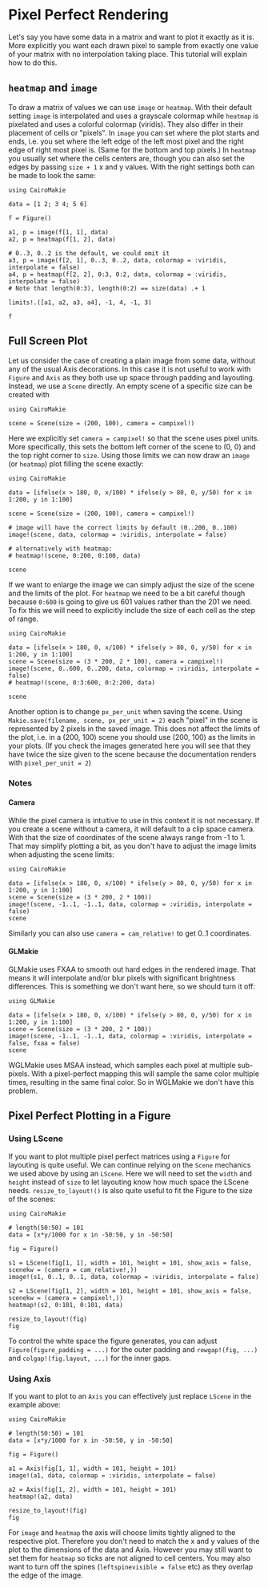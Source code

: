 # Pixel Perfect Rendering

Let's say you have some data in a matrix and want to plot it exactly as it is.
More explicitly you want each drawn pixel to sample from exactly one value of your matrix with no interpolation taking place.
This tutorial will explain how to do this.

## `heatmap` and `image`

To draw a matrix of values we can use `image` or `heatmap`.
With their default setting `image` is interpolated and uses a grayscale colormap while `heatmap` is pixelated and uses a colorful colormap (viridis).
They also differ in their placement of cells or "pixels".
In `image` you can set where the plot starts and ends, i.e. you set where the left edge of the left most pixel and the right edge of right most pixel is.
(Same for the bottom and top pixels.)
In `heatmap` you usually set where the cells centers are, though you can also set the edges by passing `size + 1` x and y values.
With the right settings both can be made to look the same:

```@figure
using CairoMakie

data = [1 2; 3 4; 5 6]

f = Figure()

a1, p = image(f[1, 1], data)
a2, p = heatmap(f[1, 2], data)

# 0..3, 0..2 is the default, we could omit it
a3, p = image(f[2, 1], 0..3, 0..2, data, colormap = :viridis, interpolate = false)
a4, p = heatmap(f[2, 2], 0:3, 0:2, data, colormap = :viridis, interpolate = false)
# Note that length(0:3), length(0:2) == size(data) .+ 1

limits!.([a1, a2, a3, a4], -1, 4, -1, 3)

f
```

## Full Screen Plot

Let us consider the case of creating a plain image from some data, without any of the usual Axis decorations.
In this case it is not useful to work with `Figure` and `Axis` as they both use up space through padding and layouting.
Instead, we use a `Scene` directly. An empty scene of a specific size can be created with

```@figure
using CairoMakie

scene = Scene(size = (200, 100), camera = campixel!)
```

Here we explicitly set `camera = campixel!` so that the scene uses pixel units.
More specifically, this sets the bottom left corner of the scene to (0, 0) and the top right corner to `size`.
Using those limits we can now draw an `image` (or `heatmap`) plot filling the scene exactly:

```@figure
using CairoMakie

data = [ifelse(x > 180, 0, x/100) * ifelse(y > 80, 0, y/50) for x in 1:200, y in 1:100]

scene = Scene(size = (200, 100), camera = campixel!)

# image will have the correct limits by default (0..200, 0..100)
image!(scene, data, colormap = :viridis, interpolate = false)

# alternatively with heatmap:
# heatmap!(scene, 0:200, 0:100, data)

scene
```

If we want to enlarge the image we can simply adjust the size of the scene and the limits of the plot.
For `heatmap` we need to be a bit careful though because `0:600` is going to give us 601 values rather than
the 201 we need.
To fix this we will need to explicitly include the size of each cell as the step of range.

```@figure
using CairoMakie

data = [ifelse(x > 180, 0, x/100) * ifelse(y > 80, 0, y/50) for x in 1:200, y in 1:100]
scene = Scene(size = (3 * 200, 2 * 100), camera = campixel!)
image!(scene, 0..600, 0..200, data, colormap = :viridis, interpolate = false)
# heatmap!(scene, 0:3:600, 0:2:200, data)

scene
```

Another option is to change `px_per_unit` when saving the scene.
Using `Makie.save(filename, scene, px_per_unit = 2)` each "pixel" in the scene is represented by 2 pixels in the saved image.
This does not affect the limits of the plot, i.e. in a (200, 100) scene you should use (200, 100) as the limits in your plots.
(If you check the images generated here you will see that they have twice the size given to the scene because the documentation renders with `pixel_per_unit = 2`)

### Notes

#### Camera

While the pixel camera is intuitive to use in this context it is not necessary.
If you create a scene without a camera, it will default to a clip space camera.
With that the size of coordinates of the scene always range from -1 to 1.
That may simplify plotting a bit, as you don't have to adjust the image limits when adjusting the scene limits:

```@figure
using CairoMakie

data = [ifelse(x > 180, 0, x/100) * ifelse(y > 80, 0, y/50) for x in 1:200, y in 1:100]
scene = Scene(size = (3 * 200, 2 * 100))
image!(scene, -1..1, -1..1, data, colormap = :viridis, interpolate = false)
scene
```

Similarly you can also use `camera = cam_relative!` to get 0..1 coordinates.

#### GLMakie

GLMakie uses FXAA to smooth out hard edges in the rendered image.
That means it will interpolate and/or blur pixels with significant brightness differences.
This is something we don't want here, so we should turn it off:

```@figure backend=GLMakie
using GLMakie

data = [ifelse(x > 180, 0, x/100) * ifelse(y > 80, 0, y/50) for x in 1:200, y in 1:100]
scene = Scene(size = (3 * 200, 2 * 100))
image!(scene, -1..1, -1..1, data, colormap = :viridis, interpolate = false, fxaa = false)
scene
```

WGLMakie uses MSAA instead, which samples each pixel at multiple sub-pixels.
With a pixel-perfect mapping this will sample the same color multiple times, resulting in the same final color.
So in WGLMakie we don't have this problem.

## Pixel Perfect Plotting in a Figure

### Using LScene

If you want to plot multiple pixel perfect matrices using a `Figure` for layouting is quite useful.
We can continue relying on the `Scene` mechanics we used above by using an `LScene`.
Here we will need to set the `width` and `height` instead of `size` to let layouting know how much space the LScene needs.
`resize_to_layout!()` is also quite useful to fit the Figure to the size of the scenes:

```@figure
using CairoMakie

# length(50:50) = 101
data = [x*y/1000 for x in -50:50, y in -50:50]

fig = Figure()

s1 = LScene(fig[1, 1], width = 101, height = 101, show_axis = false, scenekw = (camera = cam_relative!,))
image!(s1, 0..1, 0..1, data, colormap = :viridis, interpolate = false)

s2 = LScene(fig[1, 2], width = 101, height = 101, show_axis = false, scenekw = (camera = campixel!,))
heatmap!(s2, 0:101, 0:101, data)

resize_to_layout!(fig)
fig
```

To control the white space the figure generates, you can adjust `Figure(figure_padding = ...)` for the outer padding and `rowgap!(fig, ...)` and `colgap!(fig.layout, ...)` for the inner gaps.

### Using Axis

If you want to plot to an `Axis` you can effectively just replace `LScene` in the example above:

```@figure
using CairoMakie

# length(50:50) = 101
data = [x*y/1000 for x in -50:50, y in -50:50]

fig = Figure()

a1 = Axis(fig[1, 1], width = 101, height = 101)
image!(a1, data, colormap = :viridis, interpolate = false)

a2 = Axis(fig[1, 2], width = 101, height = 101)
heatmap!(a2, data)

resize_to_layout!(fig)
fig
```

For `image` and `heatmap` the axis will choose limits tightly aligned to the respective plot.
Therefore you don't need to match the x and y values of the plot to the dimensions of the data and Axis.
However you may still want to set them for `heatmap` so ticks are not aligned to cell centers.
You may also want to turn off the spines (`leftspinevisible = false` etc) as they overlap the edge of the image.
